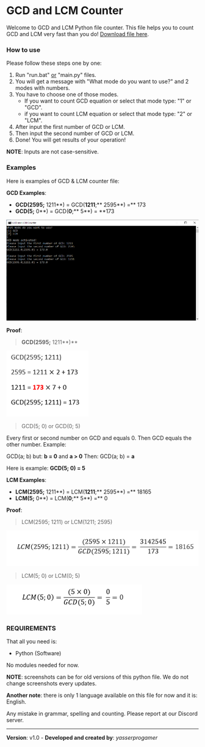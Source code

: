 # GCD and LCM Counter 

Welcome to GCD and LCM Python file counter. This file helps you to count GCD and LCM very fast than you do! [Download file here](./main.py).

### How to use

Please follow these steps one by one:

1. Run "run.bat" <u>or</u> "main.py" files.
2. You will get a message with "What mode do you want to use?" and 2 modes with numbers.
3. You have to choose one of those modes.
   - If you want to count GCD equation or select that mode type: "1" or "GCD".
   - if you want to count LCM equation or select that mode type: "2" or "LCM".
4. After input the first number of GCD or LCM.
5. Then input the second number of GCD or LCM.
6. Done! You will get results of your operation!

**NOTE**: Inputs are not case-sensitive. 

### Examples

Here is examples of GCD & LCM counter file:

**GCD Examples**:

- **GCD(**2595**;** 1211**) = GCD(**1211**;** 2595**) =** 173
- **GCD(**5**;** 0**) = GCD(**0**;** 5**) = **173

![GCD_EXAMPLE_1](./screenshots/GCDExample1.png)

**Proof**:

> **GCD(**2595**;** 1211**)**

![](./screenshots/GCDProof1.png)

> GCD(5; 0) or GCD(0; 5)

Every first or second number on GCD and equals 0. Then GCD equals the other number. Example:

GCD(a; b)
but: **b = 0** and **a > 0**
Then: GCD(a; b) = **a**

Here is example: **GCD(5; 0) = 5**

**LCM Examples**:

- **LCM(**2595**;** 1211**) = LCM(**1211**;** 2595**) =** 18165
- **LCM(**5**;** 0**) = LCM(**0**;** 5**) =** 0

**Proof**:

> LCM(2595; 1211) or LCM(1211; 2595)

![LCM_PROOF_1](./screenshots/LCMProof1.PNG)

> LCM(5; 0) or LCM(0; 5)

![LCM_PROOF_2](./screenshots/LCMProof2.PNG)

### REQUIREMENTS

That all you need is:
- Python (Software)

No modules needed for now.



**NOTE**: screenshots can be for old versions of this python file. We do not change screenshots every updates.

**Another note**: there is only 1 language available on this file for now and it is: English.

Any mistake in grammar, spelling and counting. Please report at our Discord server.

------

**Version**: v1.0 - **Developed and created by**: *yasserprogamer*